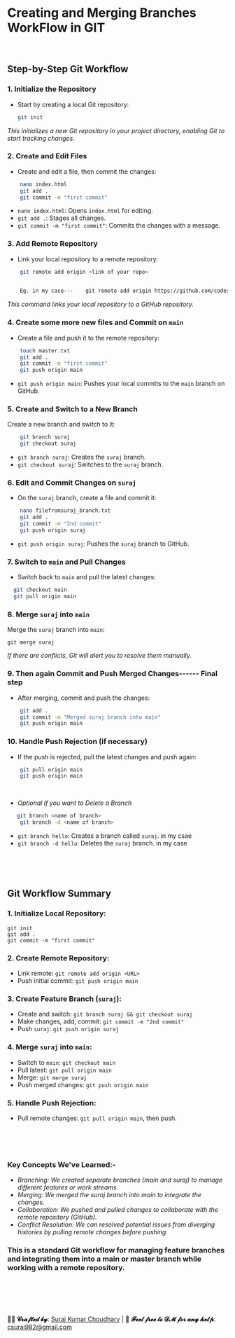 
# Creating and Merging Branches WorkFlow in GIT
<br>

## Step-by-Step Git Workflow

### 1. Initialize the Repository
- Start by creating a local Git repository:

    ```bash
    git init
    ```
*This initializes a new Git repository in your project directory, enabling Git to start tracking changes.*

### 2. Create and Edit Files
- Create and edit a file, then commit the changes:

```bash
    nano index.html
    git add .
    git commit -m "first commit"
```

- `nano index.html`: Opens `index.html` for editing.
- `git add .`: Stages all changes.
- `git commit -m "first commit"`: Commits the changes with a message.


### 3. Add Remote Repository
- Link your local repository to a remote repository:

```bash
    git remote add origin <link of your repo>
 

    Eg. in my case---    git remote add origin https://github.com/codeshare-ByRakesh/demo.git
```

*This command links your local repository to a GitHub repository.*

### 4. Create some more new files  and Commit  on `main`
- Create a file and push it to the remote repository:
```bash
    touch master.txt
    git add .
    git commit -m "first commit"
    git push origin main
```

- `git push origin main`: Pushes your local commits to the `main` branch on GitHub.

### 5. Create and Switch to a New Branch
Create a new branch and switch to it:

```bash
    git branch suraj
    git checkout suraj
```


- `git branch suraj`: Creates the `suraj` branch.
- `git checkout suraj`: Switches to the `suraj` branch.

### 6. Edit and Commit Changes on `suraj`
- On the `suraj` branch, create a file and commit it:
```bash
    nano filefromsuraj_branch.txt
    git add .
    git commit -m "2nd commit"
    git push origin suraj
```
- `git push origin suraj`: Pushes the `suraj` branch to GitHub.

### 7. Switch to `main` and Pull Changes
- Switch back to `main` and pull the latest changes:

```bash
  git checkout main
  git pull origin main
```
### 8. Merge `suraj` into `main`
Merge the `suraj` branch into `main`:

    git merge suraj

*If there are conflicts, Git will alert you to resolve them manually.*

### 9. Then again Commit and Push Merged Changes------ Final step
- After merging, commit and push the changes:
```bash
    git add .
    git commit -m "Merged suraj branch into main"
    git push origin main
```

### 10. Handle Push Rejection (if necessary)
- If the push is rejected, pull the latest changes and push again:
```bash
    git pull origin main
    git push origin main
```



<br>

- *Optional If you want to Delete a Branch*

```bash
   git branch <name of branch>
    git branch -d <name of branch>
```

- `git branch hello`: Creates a branch called `suraj`.  in my csae
- `git branch -d hello`: Deletes the `suraj` branch.    in my case



<br>
<br>
<br>

## Git Workflow Summary

### 1. Initialize Local Repository:

    git init
    git add .
    git commit -m "first commit"

### 2. Create Remote Repository:
   - Link remote: `git remote add origin <URL>`
   - Push initial commit: `git push origin main`

### 3. Create Feature Branch (`suraj`):
   - Create and switch: `git branch suraj && git checkout suraj`
   - Make changes, add, commit: `git commit -m "2nd commit"`
   - Push `suraj`: `git push origin suraj`

### 4. Merge `suraj` into `main`:
   - Switch to `main`: `git checkout main`
   - Pull latest: `git pull origin main`
   - Merge: `git merge suraj`
   - Push merged changes: `git push origin main`

### 5. Handle Push Rejection:
   - Pull remote changes: `git pull origin main`, then push.



<br>
<br>
<br>


### Key Concepts We’ve Learned:-
- *Branching: We created separate branches (main and suraj) to manage different features or work streams.*
- *Merging: We merged the suraj branch into main to integrate the changes.*
- *Collaboration: We pushed and pulled changes to collaborate with the remote repository (GitHub).*
- *Conflict Resolution: We can  resolved potential issues from diverging histories by pulling remote changes before pushing.*

  
### This is a standard Git workflow for managing feature branches and integrating them into a main or master branch while working with a remote repository.










<br>
<br>
<br>
<br>



**👨‍💻 𝓒𝓻𝓪𝓯𝓽𝓮𝓭 𝓫𝔂**: [Suraj Kumar Choudhary](https://github.com/Surajkumar4-source) | 📩 **𝓕𝓮𝓮𝓵 𝓯𝓻𝓮𝓮 𝓽𝓸 𝓓𝓜 𝓯𝓸𝓻 𝓪𝓷𝔂 𝓱𝓮𝓵𝓹**: [csuraj982@gmail.com](mailto:csuraj982@gmail.com)





<br>
